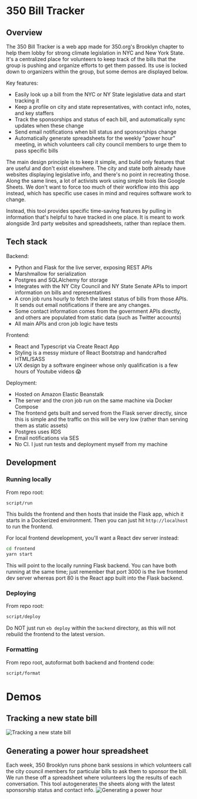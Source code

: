 # 350 Bill Tracker

## Overview
The 350 Bill Tracker is a web app made for 350.org's Brooklyn chapter to help them lobby for strong climate legislation in NYC and New York State. It's a centralized place for volunteers to keep track of the bills that the group is pushing
and organize efforts to get them passed. Its use is locked down to organizers within the group, but some demos are displayed below.

Key features:
- Easily look up a bill from the NYC or NY State legislative data and start tracking it
- Keep a profile on city and state representatives, with contact info, notes, and key staffers
- Track the sponsorships and status of each bill, and automatically sync updates when these change
- Send email notifications when bill status and sponsorships change
- Automatically generate spreadsheets for the weekly "power hour" meeting, in which volunteers call city council members to urge them to pass specific bills

The main design principle is to keep it simple, and build only features that are useful and don't exist elsewhere. The city and state both already have websites displaying legislative info, and there's no point in recreating those. Along the same lines, a lot of activists work using simple tools like Google Sheets. We don't want to force too much of their workflow into this app instead, which has specific use cases in mind and requires software work to change.

Instead, this tool provides specific time-saving features by pulling in information that's helpful to have tracked in one place. It is meant to work alongside 3rd party websites and spreadsheets, rather than replace them.


## Tech stack
Backend:
- Python and Flask for the live server, exposing REST APIs
- Marshmallow for serialization
- Postgres and SQLAlchemy for storage
- Integrates with the NY City Council and NY State Senate APIs to import information on bills and representatives
- A cron job runs hourly to fetch the latest status of bills from those APIs. It sends out email notifications if there are any changes.
- Some contact information comes from the government APIs directly, and others are populated from static data (such as Twitter accounts)
- All main APIs and cron job logic have tests

Frontend:
- React and Typescript via Create React App
- Styling is a messy mixture of React Bootstrap and handcrafted HTML/SASS
- UX design by a software engineer whose only qualification is a few hours of Youtube videos 😱

Deployment:
- Hosted on Amazon Elastic Beanstalk
- The server and the cron job run on the same machine via Docker Compose
- The frontend gets built and served from the Flask server directly, since this is simple and the traffic on this will be very low (rather than serving them as static assets)
- Postgres uses RDS
- Email notifications via SES
- No CI. I just run tests and deployment myself from my machine

## Development

### Running locally

From repo root:
```bash
script/run
```

This builds the frontend and then hosts that inside the Flask app, which it starts in a Dockerized environment. Then you can
just hit `http://localhost` to run the frontend.

For local frontend development, you'll want a React dev server instead:
```bash
cd frontend
yarn start
```

This will point to the locally running Flask backend. You can have both running at the same time; just remember that port 3000 is the live frontend dev server whereas port 80 is the React app built into the Flask backend.

### Deploying

From repo root:
```bash
script/deploy
```

Do NOT just run `eb deploy` within the `backend` directory, as this will not rebuild the frontend to the latest version.

### Formatting
From repo root, autoformat both backend and frontend code:
```bash
script/format
```


# Demos
## Tracking a new state bill
![Tracking a new state bill](http://g.recordit.co/4C5b5e5mcb.gif) 

## Generating a power hour spreadsheet
Each week, 350 Brooklyn runs phone bank sessions in which volunteers call the city
council members for particular bills to ask them to sponsor the bill. We run these
off a spreadsheet where volunteers log the results of each conversation. This tool
autogenerates the sheets along with the latest sponsorship status and contact info.
![Generating a power hour](http://g.recordit.co/O9LmZ3mGmy.gif)